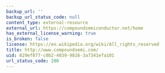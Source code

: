 ```yaml
---
backup_url: ''
backup_url_status_code: null
content_type: external-resource
external_url: https://compoundsemiconductor.net/home
has_external_license_warning: true
is_broken: false
license: https://en.wikipedia.org/wiki/All_rights_reserved
title: http://www.compoundsemi.com/
uid: 829ef877-c0b2-4039-9816-3a7341efa101
url_status_code: 200
---
```

